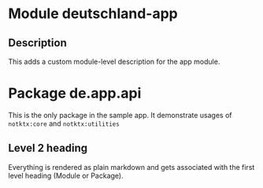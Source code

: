 # Module deutschland-app

## Description

This adds a custom module-level description for the app module.

# Package de.app.api
This is the only package in the sample app.
It demonstrate usages of `notktx:core` and `notktx:utilities`

## Level 2 heading

Everything is rendered as plain markdown and gets associated with the first level heading
(Module or Package).